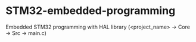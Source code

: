 # STM32-embedded-programming
Embedded STM32 programming with HAL library
(<project_name> -> Core -> Src -> main.c)
